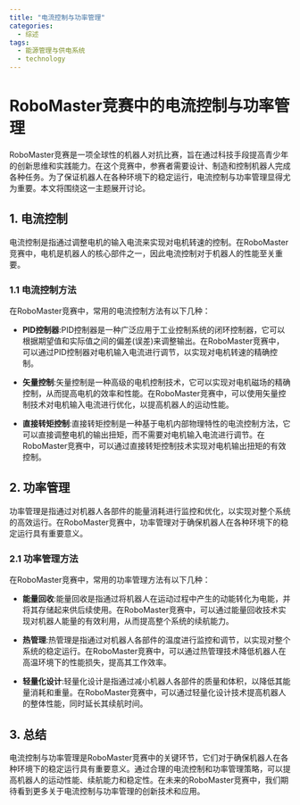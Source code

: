 ```yaml
---  
title: "电流控制与功率管理"  
categories:  
  - 综述  
tags: 
  - 能源管理与供电系统 
  - technology  
---  
```


# RoboMaster竞赛中的电流控制与功率管理

RoboMaster竞赛是一项全球性的机器人对抗比赛，旨在通过科技手段提高青少年的创新思维和实践能力。在这个竞赛中，参赛者需要设计、制造和控制机器人完成各种任务。为了保证机器人在各种环境下的稳定运行，电流控制与功率管理显得尤为重要。本文将围绕这一主题展开讨论。

## 1. 电流控制

电流控制是指通过调整电机的输入电流来实现对电机转速的控制。在RoboMaster竞赛中，电机是机器人的核心部件之一，因此电流控制对于机器人的性能至关重要。

### 1.1 电流控制方法

在RoboMaster竞赛中，常用的电流控制方法有以下几种：

- **PID控制器**:PID控制器是一种广泛应用于工业控制系统的闭环控制器，它可以根据期望值和实际值之间的偏差(误差)来调整输出。在RoboMaster竞赛中，可以通过PID控制器对电机输入电流进行调节，以实现对电机转速的精确控制。

- **矢量控制**:矢量控制是一种高级的电机控制技术，它可以实现对电机磁场的精确控制，从而提高电机的效率和性能。在RoboMaster竞赛中，可以使用矢量控制技术对电机输入电流进行优化，以提高机器人的运动性能。

- **直接转矩控制**:直接转矩控制是一种基于电机内部物理特性的电流控制方法，它可以直接调整电机的输出扭矩，而不需要对电机输入电流进行调节。在RoboMaster竞赛中，可以通过直接转矩控制技术实现对电机输出扭矩的有效控制。

## 2. 功率管理

功率管理是指通过对机器人各部件的能量消耗进行监控和优化，以实现对整个系统的高效运行。在RoboMaster竞赛中，功率管理对于确保机器人在各种环境下的稳定运行具有重要意义。

### 2.1 功率管理方法

在RoboMaster竞赛中，常用的功率管理方法有以下几种：

- **能量回收**:能量回收是指通过将机器人在运动过程中产生的动能转化为电能，并将其存储起来供后续使用。在RoboMaster竞赛中，可以通过能量回收技术实现对机器人能量的有效利用，从而提高整个系统的续航能力。

- **热管理**:热管理是指通过对机器人各部件的温度进行监控和调节，以实现对整个系统的稳定运行。在RoboMaster竞赛中，可以通过热管理技术降低机器人在高温环境下的性能损失，提高其工作效率。

- **轻量化设计**:轻量化设计是指通过减小机器人各部件的质量和体积，以降低其能量消耗和重量。在RoboMaster竞赛中，可以通过轻量化设计技术提高机器人的整体性能，同时延长其续航时间。

## 3. 总结

电流控制与功率管理是RoboMaster竞赛中的关键环节，它们对于确保机器人在各种环境下的稳定运行具有重要意义。通过合理的电流控制和功率管理策略，可以提高机器人的运动性能、续航能力和稳定性。在未来的RoboMaster竞赛中，我们期待看到更多关于电流控制与功率管理的创新技术和应用。 
